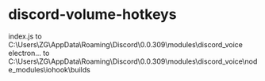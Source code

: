 # discord-volume-hotkeys

index.js to C:\Users\ZG\AppData\Roaming\Discord\0.0.309\modules\discord_voice
electron... to C:\Users\ZG\AppData\Roaming\Discord\0.0.309\modules\discord_voice\node_modules\iohook\builds
